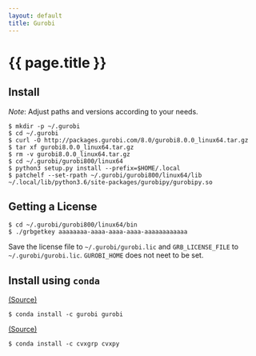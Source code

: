 ```yaml
---
layout: default
title: Gurobi
---
```


# {{ page.title }}

Install
-------

*Note*: Adjust paths and versions according to your needs.

    $ mkdir -p ~/.gurobi
    $ cd ~/.gurobi
    $ curl -O http://packages.gurobi.com/8.0/gurobi8.0.0_linux64.tar.gz
    $ tar xf gurobi8.0.0_linux64.tar.gz
    $ rm -v gurobi8.0.0_linux64.tar.gz
    $ cd ~/.gurobi/gurobi800/linux64
    $ python3 setup.py install --prefix=$HOME/.local
    $ patchelf --set-rpath ~/.gurobi/gurobi800/linux64/lib ~/.local/lib/python3.6/site-packages/gurobipy/gurobipy.so

Getting a License
-----------------

    $ cd ~/.gurobi/gurobi800/linux64/bin
    $ ./grbgetkey aaaaaaaa-aaaa-aaaa-aaaa-aaaaaaaaaaaa

Save the license file to `~/.gurobi/gurobi.lic` and `GRB_LICENSE_FILE` to `~/.gurobi/gurobi.lic`.
`GUROBI_HOME` does not neet to be set.

Install using `conda`
---------------------

[(Source)](https://anaconda.org/Gurobi/gurobi)

    $ conda install -c gurobi gurobi

[(Source)](http://www.cvxpy.org/en/latest/install/index.html)

    $ conda install -c cvxgrp cvxpy

